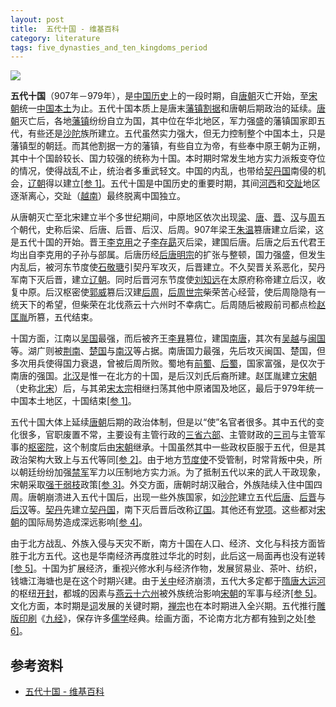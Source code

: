 ```yaml
---
layout: post
title:  五代十国 - 维基百科
category: literature
tags: five_dynasties_and_ten_kingdoms_period
---
```

![](https://cdn.kelu.org/blog/tags/literature.jpg)

**五代十国**（907年－979年），是[中国历史](https://zh.wikipedia.org/wiki/%E4%B8%AD%E5%9B%BD%E5%8E%86%E5%8F%B2 "中国历史")上的一段时期，自[唐朝](https://zh.wikipedia.org/wiki/%E5%94%90%E6%9C%9D "唐朝")灭亡开始，至[宋朝](https://zh.wikipedia.org/wiki/%E5%AE%8B%E6%9C%9D "宋朝")统一[中国本土](https://zh.wikipedia.org/wiki/%E4%B8%AD%E5%9C%8B%E6%9C%AC%E5%9C%9F "中国本土")为止。五代十国本质上是唐末[藩镇割据](https://zh.wikipedia.org/wiki/%E8%97%A9%E9%8E%AE%E5%89%B2%E6%93%9A "藩镇割据")和唐朝后期政治的延续。[唐朝](https://zh.wikipedia.org/wiki/%E5%94%90%E6%9C%9D "唐朝")灭亡后，各地[藩镇](https://zh.wikipedia.org/wiki/%E8%97%A9%E9%8E%AE "藩镇")纷纷自立为国，其中位在华北地区，军力强盛的藩镇国家即五代，有些还是[沙陀](https://zh.wikipedia.org/wiki/%E6%B2%99%E9%99%80 "沙陀")族所建立。五代虽然实力强大，但无力控制整个中国本土，只是藩镇型的朝廷。而其他割据一方的藩镇，有些自立为帝，有些奉中原王朝为正朔，其中十个国龄较长、国力较强的统称为十国。本时期时常发生地方实力派叛变夺位的情况，使得战乱不止，统治者多重武轻文。中国的内乱，也带给[契丹国](https://zh.wikipedia.org/wiki/%E5%A5%91%E4%B8%B9%E5%9B%BD "契丹国")南侵的机会，[辽朝](https://zh.wikipedia.org/wiki/%E9%81%BC%E6%9C%9D "辽朝")得以建立[[参 1]](https://zh.wikipedia.org/wiki/%E4%BA%94%E4%BB%A3%E5%8D%81%E5%9B%BD#cite_note-.E4.BA.94.E4.BB.A3.E5.8D.81.E5.9C.8B.E6.A6.82.E8.AB.96-1)。五代十国是中国历史的重要时期，其间[河西](https://zh.wikipedia.org/wiki/%E6%B2%B3%E8%A5%BF%E8%B5%B0%E5%BB%8A "河西走廊")和[交趾](https://zh.wikipedia.org/wiki/%E4%BA%A4%E8%B6%BE%E9%83%A1 "交趾郡")地区逐渐离心，交趾（[越南](https://zh.wikipedia.org/wiki/%E8%B6%8A%E5%8D%97 "越南")）最终脱离中国独立。

从唐朝灭亡至北宋建立半个多世纪期间，中原地区依次出现[梁](https://zh.wikipedia.org/wiki/%E5%90%8E%E6%A2%81 "后梁")、[唐](https://zh.wikipedia.org/wiki/%E5%90%8E%E5%94%90 "后唐")、[晋](https://zh.wikipedia.org/wiki/%E5%90%8E%E6%99%8B "后晋")、[汉](https://zh.wikipedia.org/wiki/%E5%BE%8C%E6%BC%A2 "后汉")与[周](https://zh.wikipedia.org/wiki/%E5%90%8E%E5%91%A8 "后周")五个朝代，史称后梁、后唐、后晋、后汉、后周。907年梁王[朱温](https://zh.wikipedia.org/wiki/%E6%9C%B1%E6%B8%A9 "朱温")篡唐建立后梁，这是五代十国的开始。晋王[李克用](https://zh.wikipedia.org/wiki/%E6%9D%8E%E5%85%8B%E7%94%A8 "李克用")之子[李存勗](https://zh.wikipedia.org/wiki/%E6%9D%8E%E5%AD%98%E5%8B%97 "李存勗")灭后梁，建国后唐。后唐之后五代君王均出自李克用的子孙与部属。后唐历经[后唐明宗](https://zh.wikipedia.org/wiki/%E5%90%8E%E5%94%90%E6%98%8E%E5%AE%97 "后唐明宗")的扩张与整顿，国力强盛，但发生内乱后，被河东节度使[石敬瑭](https://zh.wikipedia.org/wiki/%E7%9F%B3%E6%95%AC%E7%91%AD "石敬瑭")引契丹军攻灭，后晋建立。不久契晋关系恶化，契丹军南下灭后晋，建立[辽朝](https://zh.wikipedia.org/wiki/%E8%BE%BD%E6%9C%9D "辽朝")。同时后晋河东节度使[刘知远](https://zh.wikipedia.org/wiki/%E5%8A%89%E7%9F%A5%E9%81%A0 "刘知远")在太原府称帝建立后汉，收复中原。后汉枢密使[郭威](https://zh.wikipedia.org/wiki/%E9%83%AD%E5%A8%81 "郭威")篡后汉建[后周](https://zh.wikipedia.org/wiki/%E5%BE%8C%E5%91%A8 "后周")，[后周世宗](https://zh.wikipedia.org/wiki/%E5%90%8E%E5%91%A8%E4%B8%96%E5%AE%97 "后周世宗")柴荣苦心经营，使后周隐隐有一统天下的希望，但柴荣在北伐燕云十六州时不幸病亡。后周随后被殿前司都点检[赵匡胤](https://zh.wikipedia.org/wiki/%E8%B5%B5%E5%8C%A1%E8%83%A4 "赵匡胤")所篡，五代结束。

十国方面，江南以[吴国](https://zh.wikipedia.org/wiki/%E6%9D%A8%E5%90%B4 "杨吴")最强，而后被齐王[李昪](https://zh.wikipedia.org/wiki/%E6%9D%8E%E6%98%AA "李昪")篡位，建国[南唐](https://zh.wikipedia.org/wiki/%E5%8D%97%E5%94%90 "南唐")，其次有[吴越](https://zh.wikipedia.org/wiki/%E5%90%B4%E8%B6%8A%E5%9B%BD "吴越国")与[闽国](https://zh.wikipedia.org/wiki/%E9%97%BD_(%E5%8D%81%E5%9B%BD) "闽 (十国)")等。湖广则被[荆南](https://zh.wikipedia.org/wiki/%E8%8D%86%E5%8D%97 "荆南")、[楚国](https://zh.wikipedia.org/wiki/%E9%A9%AC%E6%A5%9A "马楚")与[南汉](https://zh.wikipedia.org/wiki/%E5%8D%97%E6%B1%89 "南汉")等占据。南唐国力最强，先后攻灭闽国、楚国，但多次用兵使得国力衰退，曾被后周所败。蜀地有[前蜀](https://zh.wikipedia.org/wiki/%E5%89%8D%E8%9C%80 "前蜀")、[后蜀](https://zh.wikipedia.org/wiki/%E5%BE%8C%E8%9C%80 "后蜀")，国家富强，是仅次于南唐的强国。[北汉](https://zh.wikipedia.org/wiki/%E5%8C%97%E6%B1%89 "北汉")是惟一在北方的十国，是后汉刘氏后裔所建。赵匡胤建立[宋朝](https://zh.wikipedia.org/wiki/%E5%AE%8B%E6%9C%9D "宋朝")（史称[北宋](https://zh.wikipedia.org/wiki/%E5%8C%97%E5%AE%8B "北宋")）后，与其弟[宋太宗](https://zh.wikipedia.org/wiki/%E5%AE%8B%E5%A4%AA%E5%AE%97 "宋太宗")相继扫荡其他中原诸国及地区，最后于979年统一中国本土地区，十国结束[[参 1]](https://zh.wikipedia.org/wiki/%E4%BA%94%E4%BB%A3%E5%8D%81%E5%9B%BD#cite_note-.E4.BA.94.E4.BB.A3.E5.8D.81.E5.9C.8B.E6.A6.82.E8.AB.96-1)。

五代十国大体上延续[唐朝](https://zh.wikipedia.org/wiki/%E5%94%90%E6%9C%9D "唐朝")后期的政治体制，但是以“使”名官者很多。其中五代的变化很多，官职废置不常，主要设有主管行政的[三省](https://zh.wikipedia.org/wiki/%E4%B8%89%E7%9C%81 "三省")[六部](https://zh.wikipedia.org/wiki/%E5%85%AD%E9%83%A8 "六部")、主管财政的[三司](https://zh.wikipedia.org/wiki/%E4%B8%89%E5%8F%B8%E4%BD%BF "三司使")与主管军事的[枢密院](https://zh.wikipedia.org/wiki/%E6%A8%9E%E5%AF%86%E9%99%A2 "枢密院")，这个制度后由[宋朝](https://zh.wikipedia.org/wiki/%E5%AE%8B%E6%9C%9D "宋朝")继承。十国虽然其中一些政权臣服于五代，但是其政治架构大致上与五代等同[[参 2]](https://zh.wikipedia.org/wiki/%E4%BA%94%E4%BB%A3%E5%8D%81%E5%9B%BD#cite_note-.E4.BA.94.E4.BB.A3.E5.8D.81.E5.9C.8B.E5.AE.98.E5.88.B6-2)。由于地方[节度使](https://zh.wikipedia.org/wiki/%E7%AF%80%E5%BA%A6%E4%BD%BF "节度使")不受管制，时常背叛中央，所以朝廷纷纷加强[禁军](https://zh.wikipedia.org/wiki/%E7%A6%81%E8%BB%8D "禁军")军力以压制地方实力派。为了抵制五代以来的武人干政现象，宋朝采取[强干弱枝](https://zh.wikipedia.org/wiki/%E5%BC%B7%E5%B9%B9%E5%BC%B1%E6%9E%9D "强干弱枝")政策[[参 3]](https://zh.wikipedia.org/wiki/%E4%BA%94%E4%BB%A3%E5%8D%81%E5%9B%BD#cite_note-.E4.BA.94.E4.BB.A3.E8.BB.8D.E4.BA.8B-3)。外交方面，唐朝时胡汉融合，外族陆续入住中国四周。唐朝崩溃进入五代十国后，出现一些外族国家，如[沙陀](https://zh.wikipedia.org/wiki/%E6%B2%99%E9%99%80 "沙陀")建立五代[后唐](https://zh.wikipedia.org/wiki/%E5%BE%8C%E5%94%90 "后唐")、[后晋](https://zh.wikipedia.org/wiki/%E5%BE%8C%E6%99%89 "后晋")与[后汉](https://zh.wikipedia.org/wiki/%E5%BE%8C%E6%BC%A2 "后汉")等。[契丹](https://zh.wikipedia.org/wiki/%E5%A5%91%E4%B8%B9 "契丹")先建立[契丹国](https://zh.wikipedia.org/wiki/%E5%A5%91%E4%B8%B9%E5%9B%BD "契丹国")，南下灭后晋后改称[辽国](https://zh.wikipedia.org/wiki/%E9%81%BC%E5%9C%8B "辽国")。其他还有[党项](https://zh.wikipedia.org/wiki/%E5%85%9A%E9%A0%85 "党项")。这些都对[宋朝](https://zh.wikipedia.org/wiki/%E5%AE%8B%E6%9C%9D "宋朝")的国际局势造成深远影响[[参 4]](https://zh.wikipedia.org/wiki/%E4%BA%94%E4%BB%A3%E5%8D%81%E5%9B%BD#cite_note-.E4.BA.94.E4.BB.A3.E5.A4.96.E6.97.8F.E6.A6.82.E8.AB.96-4)。

由于北方战乱、外族入侵与天灾不断，南方十国在人口、经济、文化与科技方面皆胜于北方五代。这也是华南经济再度胜过华北的时刻，此后这一局面再也没有逆转[[参 5]](https://zh.wikipedia.org/wiki/%E4%BA%94%E4%BB%A3%E5%8D%81%E5%9B%BD#cite_note-.E4.BA.94.E4.BB.A3.E7.B6.93.E6.BF.9F-5)。十国为扩展经济，重视兴修水利与经济作物，发展贸易业、茶叶、纺织，钱塘江海塘也是在这个时期兴建。由于[关中](https://zh.wikipedia.org/wiki/%E9%97%9C%E4%B8%AD "关中")经济崩溃，五代大多定都于[隋唐大运河](https://zh.wikipedia.org/wiki/%E9%9A%8B%E5%94%90%E5%A4%A7%E9%81%8B%E6%B2%B3 "隋唐大运河")的枢纽[开封](https://zh.wikipedia.org/wiki/%E9%96%8B%E5%B0%81 "开封")，都城的因素与[燕云十六州](https://zh.wikipedia.org/wiki/%E7%87%95%E9%9B%B2%E5%8D%81%E5%85%AD%E5%B7%9E "燕云十六州")被外族统治影响[宋朝](https://zh.wikipedia.org/wiki/%E5%AE%8B%E6%9C%9D "宋朝")的军事与经济[[参 5]](https://zh.wikipedia.org/wiki/%E4%BA%94%E4%BB%A3%E5%8D%81%E5%9B%BD#cite_note-.E4.BA.94.E4.BB.A3.E7.B6.93.E6.BF.9F-5)。文化方面，本时期是[词](https://zh.wikipedia.org/wiki/%E8%A9%9E_(%E6%96%87%E5%AD%B8) "词 (文学)")发展的关键时期，[禅宗](https://zh.wikipedia.org/wiki/%E7%A6%AA%E5%AE%97 "禅宗")也在本时期进入全兴期。五代推行[雕版印刷](https://zh.wikipedia.org/wiki/%E9%9B%95%E7%89%88%E5%8D%B0%E5%88%B7 "雕版印刷")《[九经](https://zh.wikipedia.org/wiki/%E4%B9%9D%E7%BB%8F "九经")》，保存许多[儒学](https://zh.wikipedia.org/wiki/%E5%84%92%E5%AD%B8 "儒学")经典。绘画方面，不论南方北方都有独到之处[[参 6]](https://zh.wikipedia.org/wiki/%E4%BA%94%E4%BB%A3%E5%8D%81%E5%9B%BD#cite_note-.E4.BA.94.E4.BB.A3.E5.8D.81.E5.9C.8B.E6.96.87.E5.8C.96-6)。

## 参考资料

* [五代十国 - 维基百科](https://zh.wikipedia.org/wiki/五代十国)
